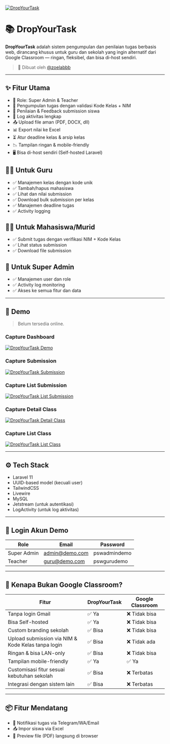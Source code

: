 <!-- Gambar -->
<!-- assets/img/DropYourTask-Home.png -->

[![DropYourTask](https://raw.githubusercontent.com/Urproject/DropYourTask/main/assets/img/DropYourTask-Home.png)](https://raw.githubusercontent.com/Urproject/DropYourTask/main/assets/img/DropYourTask-Home.png)

# 📚 DropYourTask

**DropYourTask** adalah sistem pengumpulan dan penilaian tugas berbasis web, dirancang khusus untuk guru dan sekolah yang ingin alternatif dari Google Classroom — ringan, fleksibel, dan bisa di-host sendiri.

> 🎯 Dibuat oleh [@zoelabbb](https://github.com/zoelabbb)

---

## ✨ Fitur Utama

- 🔐 Role: Super Admin & Teacher
- 📂 Pengumpulan tugas dengan validasi Kode Kelas + NIM
- 🧾 Penilaian & Feedback submission siswa
- 🔄 Log aktivitas lengkap
- 📤 Upload file aman (PDF, DOCX, dll)
- 📊 Export nilai ke Excel
- ⏳ Atur deadline kelas & arsip kelas
- 📉 Tampilan ringan & mobile-friendly
- 🖥️ Bisa di-host sendiri (Self-hosted Laravel)

## 👨‍🏫 Untuk Guru

- ✅ Manajemen kelas dengan kode unik
- ✅ Tambah/hapus mahasiswa
- ✅ Lihat dan nilai submission
- ✅ Download bulk submission per kelas
- ✅ Manajemen deadline tugas
- ✅ Activity logging

## 👨‍🎓 Untuk Mahasiswa/Murid

- ✅ Submit tugas dengan verifikasi NIM + Kode Kelas
- ✅ Lihat status submission
- ✅ Download file submission

## 🔐 Untuk Super Admin

- ✅ Manajemen user dan role
- ✅ Activity log monitoring
- ✅ Akses ke semua fitur dan data

---

## 🚀 Demo

> Belum tersedia online.

### Capture Dashboard

[![DropYourTask Demo](https://raw.githubusercontent.com/Urproject/DropYourTask/main/assets/img/DropYourTask-Dashboard.png)](https://raw.githubusercontent.com/Urproject/DropYourTask/main/assets/img/DropYourTask-Dashboard.png)

### Capture Submission

[![DropYourTask Submission](https://raw.githubusercontent.com/Urproject/DropYourTask/main/assets/img/DropYourTask-Submission.png)](https://raw.githubusercontent.com/Urproject/DropYourTask/main/assets/img/DropYourTask-Submission.png)

### Capture List Submission

[![DropYourTask List Submission](https://raw.githubusercontent.com/Urproject/DropYourTask/main/assets/img/DropYourTask-List%20Submission.png)](https://raw.githubusercontent.com/Urproject/DropYourTask/main/assets/img/DropYourTask-List%20Submission.png)

### Capture Detail Class

[![DropYourTask Detail Class](https://raw.githubusercontent.com/Urproject/DropYourTask/main/assets/img/DropYourTask-Detail%20Class.png)](https://raw.githubusercontent.com/Urproject/DropYourTask/main/assets/img/DropYourTask-Detail%20Class.png)

### Capture List Class

[![DropYourTask List Class](https://raw.githubusercontent.com/Urproject/DropYourTask/main/assets/img/DropYourTask-Class.png)](https://raw.githubusercontent.com/Urproject/DropYourTask/main/assets/img/DropYourTask-Class.png)

---

## ⚙️ Tech Stack

- Laravel 11
- UUID-based model (kecuali user)
- TailwindCSS
- Livewire
- MySQL
- Jetstream (untuk autentikasi)
- LogActivity (untuk log aktivitas)

---

## 🔐 Login Akun Demo

| Role        | Email          | Password     |
| ----------- | -------------- | ------------ |
| Super Admin | admin@demo.com | pswadmindemo |
| Teacher     | guru@demo.com  | pswgurudemo  |

---

## 🔎 Kenapa Bukan Google Classroom?

| Fitur                                              | DropYourTask | Google Classroom |
| -------------------------------------------------- | ------------ | ---------------- |
| Tanpa login Gmail                                  | ✅ Ya        | ❌ Tidak bisa    |
| Bisa Self-hosted                                   | ✅ Ya        | ❌ Tidak bisa    |
| Custom branding sekolah                            | ✅ Bisa      | ❌ Tidak bisa    |
| Upload submission via NIM & Kode Kelas tanpa login | ✅ Bisa      | ❌ Tidak ada     |
| Ringan & bisa LAN-only                             | ✅ Bisa      | ❌ Tidak bisa    |
| Tampilan mobile-friendly                           | ✅ Ya        | ✅ Ya            |
| Customisasi fitur sesuai kebutuhan sekolah         | ✅ Bisa      | ❌ Terbatas      |
| Integrasi dengan sistem lain                       | ✅ Bisa      | ❌ Terbatas      |

---

## 📦 Fitur Mendatang

- 🔔 Notifikasi tugas via Telegram/WA/Email
- 📤 Impor siswa via Excel
- 📄 Preview file (PDF) langsung di browser
